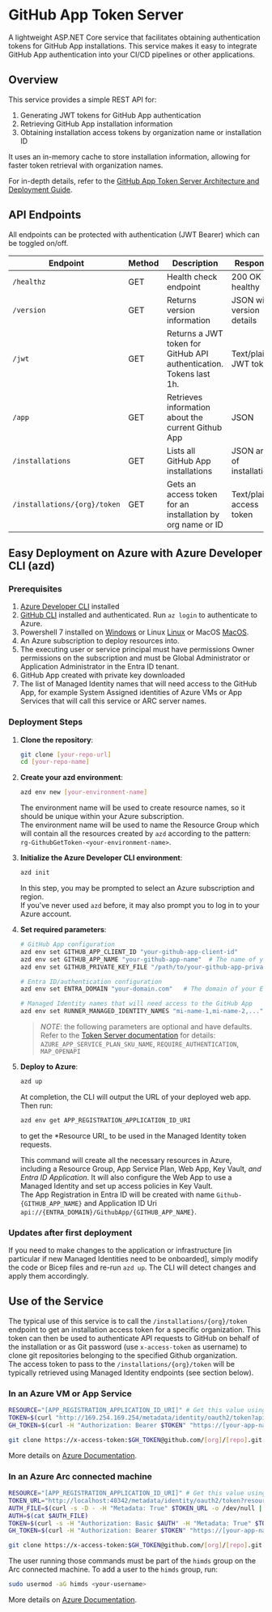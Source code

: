 # GitHub App Token Server

A lightweight ASP.NET Core service that facilitates obtaining authentication tokens for GitHub App installations. This service makes it easy to integrate GitHub App authentication into your CI/CD pipelines or other applications.

## Overview

This service provides a simple REST API for:

1. Generating JWT tokens for GitHub App authentication
2. Retrieving GitHub App installation information
3. Obtaining installation access tokens by organization name or installation ID

It uses an in-memory cache to store installation information, allowing for faster token retrieval with organization names.

For in-depth details, refer to the [GitHub App Token Server Architecture and Deployment Guide](docs/token-server.md).

## API Endpoints

All endpoints can be protected with authentication (JWT Bearer) which can be toggled on/off.

| Endpoint | Method | Description | Response |
|----------|--------|-------------|----------|
| `/healthz` | GET | Health check endpoint | 200 OK if healthy |
| `/version` | GET | Returns version information | JSON with version details |
| `/jwt` | GET | Returns a JWT token for GitHub API authentication. Tokens last 1h. | Text/plain JWT token |
| `/app` | GET | Retrieves information about the current Github App | JSON |
| `/installations` | GET | Lists all GitHub App installations | JSON array of installations |
| `/installations/{org}/token` | GET | Gets an access token for an installation by org name or ID | Text/plain access token |

## Easy Deployment on Azure with Azure Developer CLI (azd)

### Prerequisites

1. [Azure Developer CLI](https://learn.microsoft.com/azure/developer/azure-developer-cli/install-azd) installed
2. [GitHub CLI](https://cli.github.com/) installed and authenticated. Run `az login` to authenticate to Azure.
3. Powershell 7 installed on [Windows](https://learn.microsoft.com/en-us/powershell/scripting/install/installing-powershell-on-windows?view=powershell-7.5) or Linux [Linux](https://learn.microsoft.com/en-us/powershell/scripting/install/installing-powershell-core-on-linux?view=powershell-7.5) or MacOS [MacOS](https://learn.microsoft.com/en-us/powershell/scripting/install/installing-powershell-core-on-macos?view=powershell-7.5).
4. An Azure subscription to deploy resources into.
5. The executing user or service principal must have permissions Owner permissions on the subscription and must be Global Administrator or Application Administrator in the Entra ID tenant.
6. GitHub App created with private key downloaded
7. The list of Managed Identity names that will need access to the GitHub App, for example System Assigned identities of Azure VMs or App Services that will call this service or ARC server names.

### Deployment Steps

1. **Clone the repository**:

   ```bash
   git clone [your-repo-url]
   cd [your-repo-name]
   ```

2. **Create your azd environment**:

   ```bash
   azd env new [your-environment-name]
   ```

   The environment name will be used to create resource names, so it should be unique within your Azure subscription.  
   The environment name will be used to name the Resource Group which will contain all the resources created by `azd` according to the pattern: `rg-GithubGetToken-<your-environment-name>`.

3. **Initialize the Azure Developer CLI environment**:

   ```bash
   azd init
   ```

   In this step, you may be prompted to select an Azure subscription and region.  
   If you've never used `azd` before, it may also prompt you to log in to your Azure account.

4. **Set required parameters**:

   ```bash
   # GitHub App configuration
   azd env set GITHUB_APP_CLIENT_ID "your-github-app-client-id"
   azd env set GITHUB_APP_NAME "your-github-app-name"  # The name of your GitHub App
   azd env set GITHUB_PRIVATE_KEY_FILE "/path/to/your-github-app-private-key.pem"
   
   # Entra ID/authentication configuration
   azd env set ENTRA_DOMAIN "your-domain.com"   # The domain of your Entra ID tenant
   
   # Managed Identity names that will need access to the GitHub App
   azd env set RUNNER_MANAGED_IDENTITY_NAMES "mi-name-1,mi-name-2,..."  # Comma-separated list of Managed Identity names that will need access to the GitHub App. Don't put spaces between names.
   
   ```

   > *NOTE*: the following parameters are optional and have defaults. Refer to the [Token Server documentation](docs/token-server.md) for details: 
   > `AZURE_APP_SERVICE_PLAN_SKU_NAME`, `REQUIRE_AUTHENTICATION`, `MAP_OPENAPI`

5. **Deploy to Azure**:

   ```bash
   azd up
   ```

   At completion, the CLI will output the URL of your deployed web app. Then run:

   ```bash
   azd env get APP_REGISTRATION_APPLICATION_ID_URI
   ```

   to get the *Resource URI_ to be used in the Managed Identity token requests.

   This command will create all the necessary resources in Azure, including a Resource Group, App Service Plan, Web App, Key Vault, _and Entra ID Application_. It will also configure the Web App to use a Managed Identity and set up access policies in Key Vault.  
   The App Registration in Entra ID will be created with name `Github-{GITHUB_APP_NAME}` and Application ID Uri `api://{ENTRA_DOMAIN}/GithubApp/{GITHUB_APP_NAME}`.

### Updates after first deployment

If you need to make changes to the application or infrastructure [in particular if new Managed Identities need to be onboarded], simply modify the code or Bicep files and re-run `azd up`. The CLI will detect changes and apply them accordingly.

## Use of the Service

The typical use of this service is to call the `/installations/{org}/token` endpoint to get an installation access token for a specific organization. This token can then be used to authenticate API requests to GitHub on behalf of the installation or as Git password (use `x-access-token` as username) to clone git repositories belonging to the specified Github organization.  
The access token to pass to the `/installations/{org}/token` will be typically retrieved using Managed Identity endpoints (see section below).

### In an Azure VM or App Service

```bash
RESOURCE="[APP_REGISTRATION_APPLICATION_ID_URI]" # Get this value using `azd env get APP_REGISTRATION_APPLICATION_ID_URI`
TOKEN=$(curl "http://169.254.169.254/metadata/identity/oauth2/token?api-version=2018-02-01&resource=$RESOURCE" -H Metadata:true | jq .access_token -r)
GH_TOKEN=$(curl -H "Authorization: Bearer $TOKEN" "https://[your-app-name].azurewebsites.net/installations/[org]/token")

git clone https://x-access-token:$GH_TOKEN@github.com/[org]/[repo].git
```

More details on [Azure Documentation](https://learn.microsoft.com/en-us/entra/identity/managed-identities-azure-resources/how-managed-identities-work-vm).

### In an Azure Arc connected machine

```bash
RESOURCE="[APP_REGISTRATION_APPLICATION_ID_URI]" # Get this value using `azd env get APP_REGISTRATION_APPLICATION_ID_URI`
TOKEN_URL="http://localhost:40342/metadata/identity/oauth2/token?resource=${RESOURCE}&api-version=2020-06-01"
AUTH_FILE=$(curl -s -D - -H "Metadata: True" $TOKEN_URL -o /dev/null | grep -i "Www-Authenticate: " | cut -f2 -d"=" | tr -d '\r')
AUTH=$(cat $AUTH_FILE)
TOKEN=$(curl -s -H "Authorization: Basic $AUTH" -H "Metadata: True" $TOKEN_URL | jq .access_token -r)
GH_TOKEN=$(curl -H "Authorization: Bearer $TOKEN" "https://[your-app-name].azurewebsites.net/installations/[org]/token")

git clone https://x-access-token:$GH_TOKEN@github.com/[org]/[repo].git

```

The user running those commands must be part of the `himds` group on the Arc connected machine. To add a user to the `himds` group, run:

```bash
sudo usermod -aG himds <your-username>
```

More details on [Azure Documentation](https://learn.microsoft.com/en-us/azure/azure-arc/servers/managed-identity-authentication).
